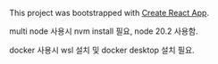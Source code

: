 This project was bootstrapped with [Create React App](https://github.com/facebook/create-react-app).

multi node 사용시 nvm install 필요, node 20.2 사용함.  

docker 사용시 wsl 설치 및 docker desktop 설치 필요.   
